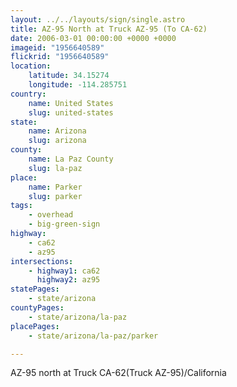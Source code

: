 ```yaml
---
layout: ../../layouts/sign/single.astro
title: AZ-95 North at Truck AZ-95 (To CA-62)
date: 2006-03-01 00:00:00 +0000 +0000
imageid: "1956640589"
flickrid: "1956640589"
location:
    latitude: 34.15274
    longitude: -114.285751
country:
    name: United States
    slug: united-states
state:
    name: Arizona
    slug: arizona
county:
    name: La Paz County
    slug: la-paz
place:
    name: Parker
    slug: parker
tags:
    - overhead
    - big-green-sign
highway:
    - ca62
    - az95
intersections:
    - highway1: ca62
      highway2: az95
statePages:
    - state/arizona
countyPages:
    - state/arizona/la-paz
placePages:
    - state/arizona/la-paz/parker

---
```

AZ-95 north at Truck CA-62(Truck AZ-95)/California